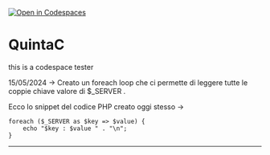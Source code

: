 [![Open in Codespaces](https://classroom.github.com/assets/launch-codespace-7f7980b617ed060a017424585567c406b6ee15c891e84e1186181d67ecf80aa0.svg)](https://classroom.github.com/open-in-codespaces?assignment_repo_id=15069233)
# QuintaC


this is a codespace tester

15/05/2024 -> Creato un foreach loop che ci permette di leggere tutte le coppie chiave valore di $_SERVER .

Ecco lo snippet del codice PHP creato oggi stesso ->  

    foreach ($_SERVER as $key => $value) { 
        echo "$key : $value " . "\n";
    }


***************************************************************************************************************